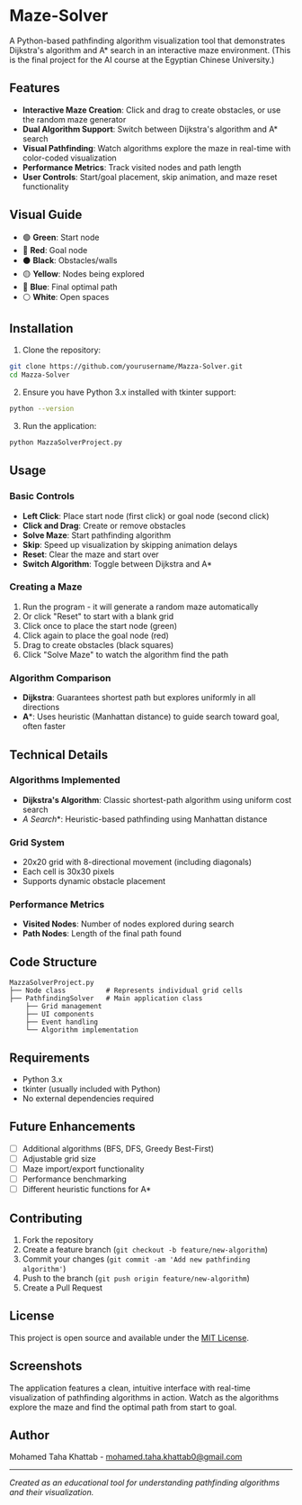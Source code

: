 # Maze-Solver

A Python-based pathfinding algorithm visualization tool that demonstrates Dijkstra's algorithm and A* search in an interactive maze environment.
(This is the final project for the AI course at the Egyptian Chinese University.)

## Features

- **Interactive Maze Creation**: Click and drag to create obstacles, or use the random maze generator
- **Dual Algorithm Support**: Switch between Dijkstra's algorithm and A* search
- **Visual Pathfinding**: Watch algorithms explore the maze in real-time with color-coded visualization
- **Performance Metrics**: Track visited nodes and path length
- **User Controls**: Start/goal placement, skip animation, and maze reset functionality

## Visual Guide

- 🟢 **Green**: Start node
- 🔴 **Red**: Goal node
- ⚫ **Black**: Obstacles/walls
- 🟡 **Yellow**: Nodes being explored
- 🔵 **Blue**: Final optimal path
- ⚪ **White**: Open spaces

## Installation

1. Clone the repository:
```bash
git clone https://github.com/yourusername/Mazza-Solver.git
cd Mazza-Solver
```

2. Ensure you have Python 3.x installed with tkinter support:
```bash
python --version
```

3. Run the application:
```bash
python MazzaSolverProject.py
```

## Usage

### Basic Controls
- **Left Click**: Place start node (first click) or goal node (second click)
- **Click and Drag**: Create or remove obstacles
- **Solve Maze**: Start pathfinding algorithm
- **Skip**: Speed up visualization by skipping animation delays
- **Reset**: Clear the maze and start over
- **Switch Algorithm**: Toggle between Dijkstra and A*

### Creating a Maze
1. Run the program - it will generate a random maze automatically
2. Or click "Reset" to start with a blank grid
3. Click once to place the start node (green)
4. Click again to place the goal node (red)
5. Drag to create obstacles (black squares)
6. Click "Solve Maze" to watch the algorithm find the path

### Algorithm Comparison
- **Dijkstra**: Guarantees shortest path but explores uniformly in all directions
- **A***: Uses heuristic (Manhattan distance) to guide search toward goal, often faster

## Technical Details

### Algorithms Implemented
- **Dijkstra's Algorithm**: Classic shortest-path algorithm using uniform cost search
- **A* Search**: Heuristic-based pathfinding using Manhattan distance

### Grid System
- 20x20 grid with 8-directional movement (including diagonals)
- Each cell is 30x30 pixels
- Supports dynamic obstacle placement

### Performance Metrics
- **Visited Nodes**: Number of nodes explored during search
- **Path Nodes**: Length of the final path found

## Code Structure

```
MazzaSolverProject.py
├── Node class          # Represents individual grid cells
├── PathfindingSolver   # Main application class
    ├── Grid management
    ├── UI components
    ├── Event handling
    └── Algorithm implementation
```

## Requirements

- Python 3.x
- tkinter (usually included with Python)
- No external dependencies required

## Future Enhancements

- [ ] Additional algorithms (BFS, DFS, Greedy Best-First)
- [ ] Adjustable grid size
- [ ] Maze import/export functionality
- [ ] Performance benchmarking
- [ ] Different heuristic functions for A*

## Contributing

1. Fork the repository
2. Create a feature branch (`git checkout -b feature/new-algorithm`)
3. Commit your changes (`git commit -am 'Add new pathfinding algorithm'`)
4. Push to the branch (`git push origin feature/new-algorithm`)
5. Create a Pull Request

## License

This project is open source and available under the [MIT License](LICENSE).

## Screenshots

The application features a clean, intuitive interface with real-time visualization of pathfinding algorithms in action. Watch as the algorithms explore the maze and find the optimal path from start to goal.

## Author

Mohamed Taha Khattab - mohamed.taha.khattab0@gmail.com

---

*Created as an educational tool for understanding pathfinding algorithms and their visualization.*
